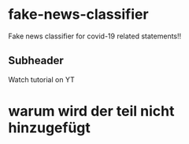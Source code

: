 # fake-news-classifier

Fake news classifier for covid-19 related statements!!

## Subheader

Watch tutorial on YT

# warum wird der teil nicht hinzugefügt